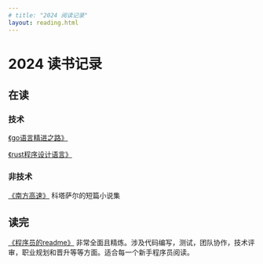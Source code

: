 ```yaml
---
# title: "2024 阅读记录"
layout: reading.html 
---
```


# 2024 读书记录

## 在读
### 技术
[《go语言精进之路》](https://book.douban.com/subject/35720728/)

[《rust程序设计语言》](https://kaisery.github.io/trpl-zh-cn/)

### 非技术 
[《南方高速》](https://book.douban.com/subject/27079479/) 科塔萨尔的短篇小说集



## 读完
[《程序员的readme》](https://book.douban.com/subject/36457109/) 非常全面且精炼。涉及代码编写，测试，团队协作，技术评审，职业规划和晋升等等方面。适合每一个新手程序员阅读。
